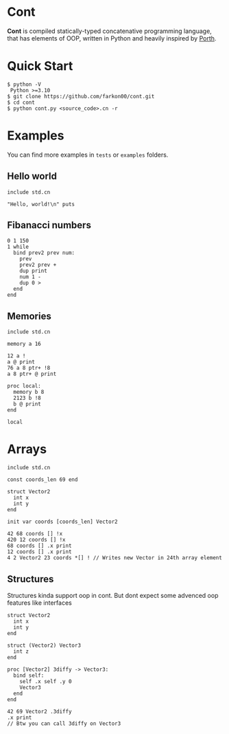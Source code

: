 # Cont

__Cont__ is compiled statically-typed concatenative programming language, that has elements of OOP, written in Python and heavily inspired by [Porth](https://gitlab.com/tsoding/porth).

# Quick Start
```console
$ python -V
 Python >=3.10
$ git clone https://github.com/farkon00/cont.git
$ cd cont
$ python cont.py <source_code>.cn -r
```

# Examples
You can find more examples in `tests` or `examples` folders.

## Hello world
```
include std.cn

"Hello, world!\n" puts
```

## Fibanacci numbers
```
0 1 150 
1 while
  bind prev2 prev num:
    prev
    prev2 prev +
    dup print
    num 1 -
    dup 0 >
  end
end
```

## Memories

```
include std.cn

memory a 16

12 a !
a @ print
76 a 8 ptr+ !8
a 8 ptr+ @ print

proc local:
  memory b 8
  2123 b !8
  b @ print
end

local
```

# Arrays
```
include std.cn

const coords_len 69 end

struct Vector2
  int x
  int y
end

init var coords [coords_len] Vector2

42 68 coords [] !x
420 12 coords [] !x
68 coords [] .x print
12 coords [] .x print
4 2 Vector2 23 coords *[] ! // Writes new Vector in 24th array element
```

## Structures
Structures kinda support oop in cont. But dont expect some advenced oop features like interfaces 

```
struct Vector2
  int x
  int y
end

struct (Vector2) Vector3
  int z
end

proc [Vector2] 3diffy -> Vector3:
  bind self:
    self .x self .y 0
    Vector3
  end
end

42 69 Vector2 .3diffy
.x print
// Btw you can call 3diffy on Vector3
```
